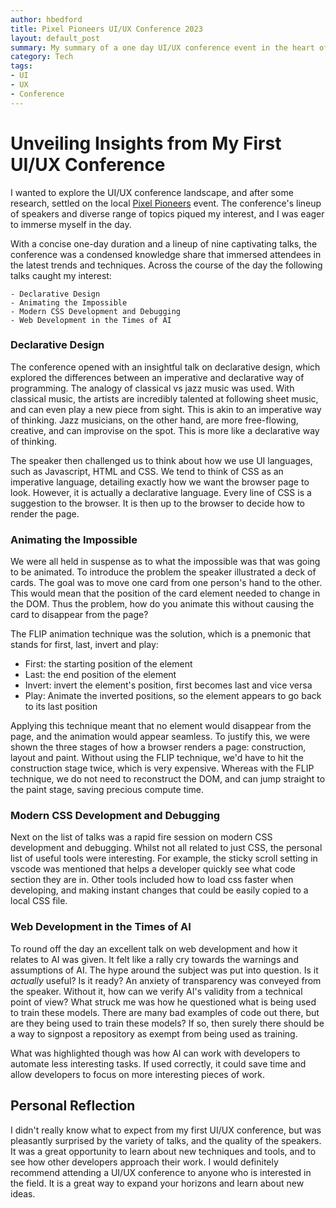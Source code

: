 ```yaml
---
author: hbedford
title: Pixel Pioneers UI/UX Conference 2023
layout: default_post
summary: My summary of a one day UI/UX conference event in the heart of Bristol. A range of talks were given, from declarative design to web development in the times of AI. This was the first conference I'd attended, so here's my thoughts and highlights of the day.
category: Tech
tags:
- UI
- UX
- Conference
---  
```

# Unveiling Insights from My First UI/UX Conference
I wanted to explore the UI/UX conference landscape, and after some research, settled on the local [Pixel Pioneers](https://pixelpioneers.co/events/bristol-2023) event. The conference's lineup of speakers and diverse range of topics piqued my interest, and I was eager to immerse myself in the day.

With a concise one-day duration and a lineup of nine captivating talks, the conference was a condensed knowledge share that immersed attendees in the latest trends and techniques. Across the course of the day the following talks caught my interest:

    - Declarative Design
    - Animating the Impossible
    - Modern CSS Development and Debugging
    - Web Development in the Times of AI

### Declarative Design
The conference opened with an insightful talk on declarative design, which explored the differences between an imperative and declarative way of programming. The analogy of classical vs jazz music was used. With classical music, the artists are incredibly talented at following sheet music, and can even play a new piece from sight. This is akin to an imperative way of thinking. Jazz musicians, on the other hand, are more free-flowing, creative, and can improvise on the spot. This is more like a declarative way of thinking.

The speaker then challenged us to think about how we use UI languages, such as Javascript, HTML and CSS. We tend to think of CSS as an imperative language, detailing exactly how we want the browser page to look. However, it is actually a declarative language. Every line of CSS is a suggestion to the browser. It is then up to the browser to decide how to render the page.

### Animating the Impossible
We were all held in suspense as to what the impossible was that was going to be animated. To introduce the problem the speaker illustrated a deck of cards. The goal was to move one card from one person's hand to the other. This would mean that the position of the card element needed to change in the DOM. Thus the problem, how do you animate this without causing the card to disappear from the page?

The FLIP animation technique was the solution, which is a pnemonic that stands for first, last, invert and play:

- First: the starting position of the element
- Last: the end position of the element
- Invert: invert the element's position, first becomes last and vice versa
- Play: Animate the inverted positions, so the element appears to go back to its last position

Applying this technique meant that no element would disappear from the page, and the animation would appear seamless. To justify this, we were shown the three stages of how a browser renders a page: construction, layout and paint. Without using the FLIP technique, we'd have to hit the construction stage twice, which is very expensive. Whereas with the FLIP technique, we do not need to reconstruct the DOM, and can jump straight to the paint stage, saving precious compute time.

### Modern CSS Development and Debugging
Next on the list of talks was a rapid fire session on modern CSS development and debugging. Whilst not all related to just CSS, the personal list of useful tools were interesting. For example, the sticky scroll setting in vscode was mentioned that helps a developer quickly see what code section they are in. Other tools included how to load css faster when developing, and making instant changes that could be easily copied to a local CSS file.


### Web Development in the Times of AI
To round off the day an excellent talk on web development and how it relates to AI was given. It felt like a rally cry towards the warnings and assumptions of AI. The hype around the subject was put into question. Is it _actually_ useful? Is it ready? An anxiety of transparency was conveyed from the speaker. Without it, how can we verify AI's validity from a technical point of view? What struck me was how he questioned what is being used to train these models. There are many bad examples of code out there, but are they being used to train these models? If so, then surely there should be a way to signpost a repository as exempt from being used as training.

What was highlighted though was how AI can work with developers to automate less interesting tasks. If used correctly, it could save time and allow developers to focus on more interesting pieces of work.

## Personal Reflection

I didn't really know what to expect from my first UI/UX conference, but was pleasantly surprised by the variety of talks, and the quality of the speakers. It was a great opportunity to learn about new techniques and tools, and to see how other developers approach their work. I would definitely recommend attending a UI/UX conference to anyone who is interested in the field. It is a great way to expand your horizons and learn about new ideas.
